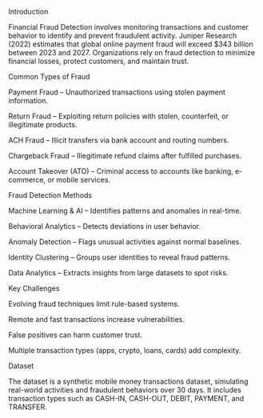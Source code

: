 Introduction

Financial Fraud Detection involves monitoring transactions and customer behavior to identify and prevent fraudulent activity. Juniper Research (2022) estimates that global online payment fraud will exceed $343 billion between 2023 and 2027. Organizations rely on fraud detection to minimize financial losses, protect customers, and maintain trust.

Common Types of Fraud

Payment Fraud – Unauthorized transactions using stolen payment information.

Return Fraud – Exploiting return policies with stolen, counterfeit, or illegitimate products.

ACH Fraud – Illicit transfers via bank account and routing numbers.

Chargeback Fraud – Illegitimate refund claims after fulfilled purchases.

Account Takeover (ATO) – Criminal access to accounts like banking, e-commerce, or mobile services.

Fraud Detection Methods

Machine Learning & AI – Identifies patterns and anomalies in real-time.

Behavioral Analytics – Detects deviations in user behavior.

Anomaly Detection – Flags unusual activities against normal baselines.

Identity Clustering – Groups user identities to reveal fraud patterns.

Data Analytics – Extracts insights from large datasets to spot risks.

Key Challenges

Evolving fraud techniques limit rule-based systems.

Remote and fast transactions increase vulnerabilities.

False positives can harm customer trust.

Multiple transaction types (apps, crypto, loans, cards) add complexity.

Dataset

The dataset is a synthetic mobile money transactions dataset, simulating real-world activities and fraudulent behaviors over 30 days. It includes transaction types such as CASH-IN, CASH-OUT, DEBIT, PAYMENT, and TRANSFER.
